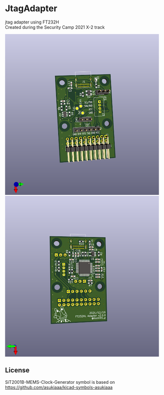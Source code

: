 # JtagAdapter

jtag adapter using FT232H  
Created during the Security Camp 2021 X-2 track

![JtagAdapter_v2_front](docs/jtagAdapter_v2_f.png)![JtagAdapter_v2_back](docs/jtagAdapter_v2_b.png)

## License

SiT2001B-MEMS-Clock-Generator symbol is based on https://github.com/asukiaaa/kicad-symbols-asukiaaa
